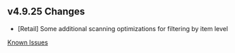 ## v4.9.25 Changes

* [Retail] Some additional scanning optimizations for filtering by item level

[Known Issues](http://support.tradeskillmaster.com/display/KB/TSM4+Currently+Known+Issues)
